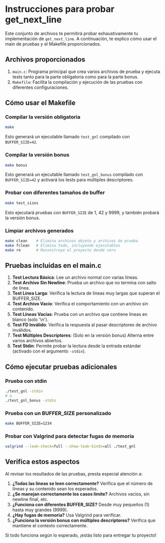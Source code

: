 # Instrucciones para probar get_next_line

Este conjunto de archivos te permitirá probar exhaustivamente tu implementación de `get_next_line`. A continuación, te explico cómo usar el main de pruebas y el Makefile proporcionados.

## Archivos proporcionados

1. `main.c`: Programa principal que crea varios archivos de prueba y ejecuta tests tanto para la parte obligatoria como para la parte bonus.
2. `Makefile`: Facilita la compilación y ejecución de las pruebas con diferentes configuraciones.

## Cómo usar el Makefile

### Compilar la versión obligatoria
```bash
make
```
Esto generará un ejecutable llamado `test_gnl` compilado con `BUFFER_SIZE=42`.

### Compilar la versión bonus
```bash
make bonus
```
Esto generará un ejecutable llamado `test_gnl_bonus` compilado con `BUFFER_SIZE=42` y activará los tests para múltiples descriptores.

### Probar con diferentes tamaños de buffer
```bash
make test_sizes
```
Esto ejecutará pruebas con `BUFFER_SIZE` de 1, 42 y 9999, y también probará la versión bonus.

### Limpiar archivos generados
```bash
make clean    # Elimina archivos objeto y archivos de prueba
make fclean   # Elimina todo, incluyendo ejecutables
make re       # Reconstruye el proyecto desde cero
```

## Pruebas incluidas en el main.c

1. **Test Lectura Básica**: Lee un archivo normal con varias líneas.
2. **Test Archivo Sin Newline**: Prueba un archivo que no termina con salto de línea.
3. **Test Línea Larga**: Verifica la lectura de líneas muy largas que superan el BUFFER_SIZE.
4. **Test Archivo Vacío**: Verifica el comportamiento con un archivo sin contenido.
5. **Test Líneas Vacías**: Prueba con un archivo que contiene líneas en blanco (solo '\n').
6. **Test FD Inválido**: Verifica la respuesta al pasar descriptores de archivo inválidos.
7. **Test Múltiples Descriptores**: (Solo en la versión bonus) Alterna entre varios archivos abiertos.
8. **Test Stdin**: Permite probar la lectura desde la entrada estándar (activado con el argumento `-stdin`).

## Cómo ejecutar pruebas adicionales

### Prueba con stdin
```bash
./test_gnl -stdin
# o
./test_gnl_bonus -stdin
```

### Prueba con un BUFFER_SIZE personalizado
```bash
make BUFFER_SIZE=1234
```

### Probar con Valgrind para detectar fugas de memoria
```bash
valgrind --leak-check=full --show-leak-kinds=all ./test_gnl
```

## Verifica estos aspectos

Al revisar los resultados de las pruebas, presta especial atención a:

1. **¿Todas las líneas se leen correctamente?** Verifica que el número de líneas y su contenido sean los esperados.
2. **¿Se manejan correctamente los casos límite?** Archivos vacíos, sin newline final, etc.
3. **¿Funciona con diferentes BUFFER_SIZE?** Desde muy pequeños (1) hasta muy grandes (9999).
4. **¿Hay fugas de memoria?** Usa Valgrind para verificar.
5. **¿Funciona la versión bonus con múltiples descriptores?** Verifica que mantiene el contexto correctamente.

Si todo funciona según lo esperado, ¡estás listo para entregar tu proyecto!